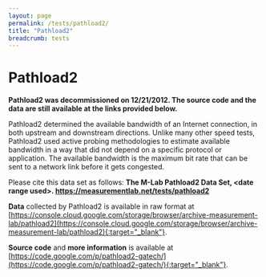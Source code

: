 ```yaml
---
layout: page
permalink: /tests/pathload2/
title: "Pathload2"
breadcrumb: tests
---
```


# Pathload2

**Pathload2 was decommissioned on 12/21/2012. The source code and the data are still available at the links provided below.**

Pathload2 determined the available bandwidth of an Internet connection, in both upstream and downstream directions. Unlike many other speed tests, Pathload2 used active probing methodologies to estimate available bandwidth in a way that did not depend on a specific protocol or application. The available bandwidth is the maximum bit rate that can be sent to a network link before it gets congested.

Please cite this data set as follows: **The M-Lab Pathload2 Data Set, &lt;date range used&gt;. https://measurementlab.net/tests/pathload2**

**Data** collected by Pathload2 is available in raw format at [https://console.cloud.google.com/storage/browser/archive-measurement-lab/pathload2](https://console.cloud.google.com/storage/browser/archive-measurement-lab/pathload2){:target="_blank"}.

**Source code** and **more information** is available at [https://code.google.com/p/pathload2-gatech/](https://code.google.com/p/pathload2-gatech/){:target="_blank"}.
